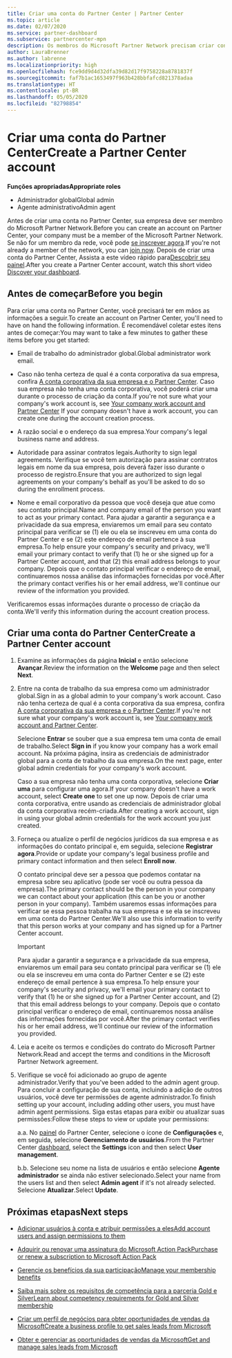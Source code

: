 ```yaml
---
title: Criar uma conta do Partner Center | Partner Center
ms.topic: article
ms.date: 02/07/2020
ms.service: partner-dashboard
ms.subservice: partnercenter-mpn
description: Os membros do Microsoft Partner Network precisam criar contas do Partner Center para gerenciar seus benefícios e competências de rede e criar um perfil de negócios.
author: LauraBrenner
ms.author: labrenne
ms.localizationpriority: high
ms.openlocfilehash: fce9dd9d4d32dfa39d82d17f9758228a8781837f
ms.sourcegitcommit: faf7b1ac1653497f963b428bbfafcd821378adaa
ms.translationtype: HT
ms.contentlocale: pt-BR
ms.lasthandoff: 05/05/2020
ms.locfileid: "82798854"
---
```

# <a name="create-a-partner-center-account"></a><span data-ttu-id="bb27b-103">Criar uma conta do Partner Center</span><span class="sxs-lookup"><span data-stu-id="bb27b-103">Create a Partner Center account</span></span>

<span data-ttu-id="bb27b-104">**Funções apropriadas**</span><span class="sxs-lookup"><span data-stu-id="bb27b-104">**Appropriate roles**</span></span>

- <span data-ttu-id="bb27b-105">Administrador global</span><span class="sxs-lookup"><span data-stu-id="bb27b-105">Global admin</span></span>
- <span data-ttu-id="bb27b-106">Agente administrativo</span><span class="sxs-lookup"><span data-stu-id="bb27b-106">Admin agent</span></span>

<span data-ttu-id="bb27b-107">Antes de criar uma conta no Partner Center, sua empresa deve ser membro do Microsoft Partner Network.</span><span class="sxs-lookup"><span data-stu-id="bb27b-107">Before you can create an account on Partner Center, your company must be a member of the Microsoft Partner Network.</span></span> <span data-ttu-id="bb27b-108">Se não for um membro da rede, você pode [se inscrever agora](https://partner.microsoft.com/commercial#).</span><span class="sxs-lookup"><span data-stu-id="bb27b-108">If you're not already a member of the network, you can [join now](https://partner.microsoft.com/commercial#).</span></span> <span data-ttu-id="bb27b-109">Depois de criar uma conta do Partner Center, Assista a este vídeo rápido para[Descobrir seu painel](https://vimeo.com/290338211).</span><span class="sxs-lookup"><span data-stu-id="bb27b-109">After you create a Partner Center account, watch this short video [Discover your dashboard](https://vimeo.com/290338211).</span></span>

## <a name="before-you-begin"></a><span data-ttu-id="bb27b-110">Antes de começar</span><span class="sxs-lookup"><span data-stu-id="bb27b-110">Before you begin</span></span>

<span data-ttu-id="bb27b-111">Para criar uma conta no Partner Center, você precisará ter em mãos as informações a seguir.</span><span class="sxs-lookup"><span data-stu-id="bb27b-111">To create an account on Partner Center, you'll need to have on hand the following information.</span></span> <span data-ttu-id="bb27b-112">É recomendável coletar estes itens antes de começar:</span><span class="sxs-lookup"><span data-stu-id="bb27b-112">You may want to take a few minutes to gather these items before you get started:</span></span>

-   <span data-ttu-id="bb27b-113">Email de trabalho do administrador global.</span><span class="sxs-lookup"><span data-stu-id="bb27b-113">Global administrator work email.</span></span>

-   <span data-ttu-id="bb27b-114">Caso não tenha certeza de qual é a conta corporativa da sua empresa, confira [A conta corporativa da sua empresa e o Partner Center](azure-active-directory-tenants-and-partner-center.md). Caso sua empresa não tenha uma conta corporativa, você poderá criar uma durante o processo de criação da conta.</span><span class="sxs-lookup"><span data-stu-id="bb27b-114">If you're not sure what your company's work account is, see [Your company work account and Partner Center](azure-active-directory-tenants-and-partner-center.md) If your company doesn't have a work account, you can create one during the account creation process.</span></span> 

-   <span data-ttu-id="bb27b-115">A razão social e o endereço da sua empresa.</span><span class="sxs-lookup"><span data-stu-id="bb27b-115">Your company's legal business name and address.</span></span>  

-   <span data-ttu-id="bb27b-116">Autoridade para assinar contratos legais.</span><span class="sxs-lookup"><span data-stu-id="bb27b-116">Authority to sign legal agreements.</span></span> <span data-ttu-id="bb27b-117">Verifique se você tem autorização para assinar contratos legais em nome da sua empresa, pois deverá fazer isso durante o processo de registro.</span><span class="sxs-lookup"><span data-stu-id="bb27b-117">Ensure that you are authorized to sign legal agreements on your company's behalf as you'll be asked to do so during the enrollment process.</span></span>

-   <span data-ttu-id="bb27b-118">Nome e email corporativo da pessoa que você deseja que atue como seu contato principal.</span><span class="sxs-lookup"><span data-stu-id="bb27b-118">Name and company email of the person you want to act as your primary contact.</span></span> <span data-ttu-id="bb27b-119">Para ajudar a garantir a segurança e a privacidade da sua empresa, enviaremos um email para seu contato principal para verificar se (1) ele ou ela se inscreveu em uma conta do Partner Center e se (2) este endereço de email pertence à sua empresa.</span><span class="sxs-lookup"><span data-stu-id="bb27b-119">To help ensure your company's security and privacy, we'll email your primary contact to verify that (1) he or she signed up for a Partner Center account, and that (2) this email address belongs to your company.</span></span> <span data-ttu-id="bb27b-120">Depois que o contato principal verificar o endereço de email, continuaremos nossa análise das informações fornecidas por você.</span><span class="sxs-lookup"><span data-stu-id="bb27b-120">After the primary contact verifies his or her email address, we'll continue our review of the information you provided.</span></span>

<span data-ttu-id="bb27b-121">Verificaremos essas informações durante o processo de criação da conta.</span><span class="sxs-lookup"><span data-stu-id="bb27b-121">We'll verify this information during the account creation process.</span></span> 
 
## <a name="create-a-partner-center-account"></a><span data-ttu-id="bb27b-122">Criar uma conta do Partner Center</span><span class="sxs-lookup"><span data-stu-id="bb27b-122">Create a Partner Center account</span></span>

1.  <span data-ttu-id="bb27b-123">Examine as informações da página **Inicial** e então selecione **Avançar**.</span><span class="sxs-lookup"><span data-stu-id="bb27b-123">Review the information on the **Welcome** page and then select **Next**.</span></span>

2.  <span data-ttu-id="bb27b-124">Entre na conta de trabalho da sua empresa como um administrador global.</span><span class="sxs-lookup"><span data-stu-id="bb27b-124">Sign in as a global admin to your company's work account.</span></span> <span data-ttu-id="bb27b-125">Caso não tenha certeza de qual é a conta corporativa da sua empresa, confira [A conta corporativa da sua empresa e o Partner Center](azure-active-directory-tenants-and-partner-center.md).</span><span class="sxs-lookup"><span data-stu-id="bb27b-125">If you're not sure what your company's work account   is, see [Your company work account and Partner Center](azure-active-directory-tenants-and-partner-center.md).</span></span>

    <span data-ttu-id="bb27b-126">Selecione **Entrar** se souber que a sua empresa tem uma conta de email de trabalho.</span><span class="sxs-lookup"><span data-stu-id="bb27b-126">Select **Sign in** if you know your company has a work email account.</span></span> <span data-ttu-id="bb27b-127">Na próxima página, insira as credenciais de administrador global para a conta de trabalho da sua empresa.</span><span class="sxs-lookup"><span data-stu-id="bb27b-127">On the next page, enter global admin credentials for your company's work account.</span></span> 

    <span data-ttu-id="bb27b-128">Caso a sua empresa não tenha uma conta corporativa, selecione **Criar uma** para configurar uma agora.</span><span class="sxs-lookup"><span data-stu-id="bb27b-128">If your company doesn't have a work account, select **Create one** to set one up now.</span></span> <span data-ttu-id="bb27b-129">Depois de criar uma conta corporativa, entre usando as credenciais de administrador global da conta corporativa recém-criada.</span><span class="sxs-lookup"><span data-stu-id="bb27b-129">After creating a work account, sign in using your global admin credentials for the work account you just created.</span></span>

3.  <span data-ttu-id="bb27b-130">Forneça ou atualize o perfil de negócios jurídicos da sua empresa e as informações do contato principal e, em seguida, selecione **Registrar agora**.</span><span class="sxs-lookup"><span data-stu-id="bb27b-130">Provide or update your company's legal business profile and primary contact information and then select **Enroll now**.</span></span> 

    <span data-ttu-id="bb27b-131">O contato principal deve ser a pessoa que podemos contatar na empresa sobre seu aplicativo (pode ser você ou outra pessoa da empresa).</span><span class="sxs-lookup"><span data-stu-id="bb27b-131">The primary contact should be the person in your company we can contact about your application (this can be you or another person in your company).</span></span> <span data-ttu-id="bb27b-132">Também usaremos essas informações para verificar se essa pessoa trabalha na sua empresa e se ela se inscreveu em uma conta do Partner Center.</span><span class="sxs-lookup"><span data-stu-id="bb27b-132">We'll also use this information to verify that this person works at your company and has signed up for a Partner Center account.</span></span>

    > [!IMPORTANT]  
    > <span data-ttu-id="bb27b-133">Para ajudar a garantir a segurança e a privacidade da sua empresa, enviaremos um email para seu contato principal para verificar se (1) ele ou ela se inscreveu em uma conta do Partner Center e se (2) este endereço de email pertence à sua empresa.</span><span class="sxs-lookup"><span data-stu-id="bb27b-133">To help ensure your company's security and privacy, we'll email your primary contact to verify that (1) he or she signed up for a Partner Center account, and (2) that this email address belongs to your company.</span></span> <span data-ttu-id="bb27b-134">Depois que o contato principal verificar o endereço de email, continuaremos nossa análise das informações fornecidas por você.</span><span class="sxs-lookup"><span data-stu-id="bb27b-134">After the primary contact verifies his or her email address, we'll continue our review of the information you provided.</span></span>

4.  <span data-ttu-id="bb27b-135">Leia e aceite os termos e condições do contrato do Microsoft Partner Network.</span><span class="sxs-lookup"><span data-stu-id="bb27b-135">Read and accept the terms and conditions in the Microsoft Partner Network agreement.</span></span> 

5.  <span data-ttu-id="bb27b-136">Verifique se você foi adicionado ao grupo de agente administrador.</span><span class="sxs-lookup"><span data-stu-id="bb27b-136">Verify that you've been added to the admin agent group.</span></span> <span data-ttu-id="bb27b-137">Para concluir a configuração de sua conta, incluindo a adição de outros usuários, você deve ter permissões de agente administrador.</span><span class="sxs-lookup"><span data-stu-id="bb27b-137">To finish setting up your account, including adding other users, you must have admin agent permissions.</span></span> <span data-ttu-id="bb27b-138">Siga estas etapas para exibir ou atualizar suas permissões:</span><span class="sxs-lookup"><span data-stu-id="bb27b-138">Follow these steps to view or update your permissions:</span></span>

    <span data-ttu-id="bb27b-139">a.</span><span class="sxs-lookup"><span data-stu-id="bb27b-139">a.</span></span> <span data-ttu-id="bb27b-140">No [painel](https://partner.microsoft.com/dashboard/home**) do Partner Center, selecione o ícone de **Configurações** e, em seguida, selecione **Gerenciamento de usuários**.</span><span class="sxs-lookup"><span data-stu-id="bb27b-140">From the Partner Center [dashboard](https://partner.microsoft.com/dashboard/home**), select the **Settings** icon and then select **User management**.</span></span>  

    <span data-ttu-id="bb27b-141">b.</span><span class="sxs-lookup"><span data-stu-id="bb27b-141">b.</span></span> <span data-ttu-id="bb27b-142">Selecione seu nome na lista de usuários e então selecione **Agente administrador** se ainda não estiver selecionado.</span><span class="sxs-lookup"><span data-stu-id="bb27b-142">Select your name from the users list and then select **Admin agent** if it's not already selected.</span></span> <span data-ttu-id="bb27b-143">Selecione **Atualizar**.</span><span class="sxs-lookup"><span data-stu-id="bb27b-143">Select **Update**.</span></span>  

## <a name="next-steps"></a><span data-ttu-id="bb27b-144">Próximas etapas</span><span class="sxs-lookup"><span data-stu-id="bb27b-144">Next steps</span></span>

-   [<span data-ttu-id="bb27b-145">Adicionar usuários à conta e atribuir permissões a eles</span><span class="sxs-lookup"><span data-stu-id="bb27b-145">Add account users and assign permissions to them</span></span>](create-user-accounts-and-set-permissions.md)

-   [<span data-ttu-id="bb27b-146">Adquirir ou renovar uma assinatura do Microsoft Action Pack</span><span class="sxs-lookup"><span data-stu-id="bb27b-146">Purchase or renew a subscription to Microsoft Action Pack</span></span>](mpn-get-action-pack.md)

-   [<span data-ttu-id="bb27b-147">Gerencie os benefícios da sua participação</span><span class="sxs-lookup"><span data-stu-id="bb27b-147">Manage your membership benefits</span></span>](manage-your-partner-network-benefits.md)

-   [<span data-ttu-id="bb27b-148">Saiba mais sobre os requisitos de competência para a parceria Gold e Silver</span><span class="sxs-lookup"><span data-stu-id="bb27b-148">Learn about competency requirements for Gold and Silver membership</span></span>](https://partner.microsoft.com/membership/competencies)

-   [<span data-ttu-id="bb27b-149">Criar um perfil de negócios para obter oportunidades de vendas da Microsoft</span><span class="sxs-lookup"><span data-stu-id="bb27b-149">Create a business profile to get sales leads from Microsoft</span></span>](create-a-marketing-profile.md)

-   [<span data-ttu-id="bb27b-150">Obter e gerenciar as oportunidades de vendas da Microsoft</span><span class="sxs-lookup"><span data-stu-id="bb27b-150">Get and manage sales leads from Microsoft</span></span>](responding-to-referrals.md)
